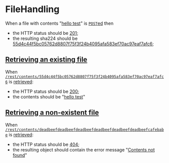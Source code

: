 # FileHandling

When a file with contents "[hello test](- "#text")" is [```POST```ed](- "#result = upload(#text)") then
 
 - the HTTP status should be [201](- "?=#result.status");
 - the resulting sha224 should be [55d4c44f5bc05762d8807f75f3f24b4095afa583ef70ac97eaf7afc6](- "?=#result.sha224");

## [Retrieving an existing file](- "retrieve-existing")

When [```/rest/contents/55d4c44f5bc05762d8807f75f3f24b4095afa583ef70ac97eaf7afc6```](- "#uri") is 
[retrieved](- "#result = retrieve(#uri)"):

  - the HTTP status should be [200](- "?=#result.status");
  - the contents should be "[hello test](- "?=#result.content")"

## [Retrieving a non-existent file](- "retrieve-non-existent")

When [```/rest/contents/deadbeefdeadbeefdeadbeefdeadbeefdeadbeefdeadbeefcafebabe```](- "#uri") is
[retrieved](- "#result = retrieve(#uri)"):

  - the HTTP status should be [404](- "?=#result.status");
  - the resulting object should contain the error message "[Contents not found](- "?=#result.message")"
